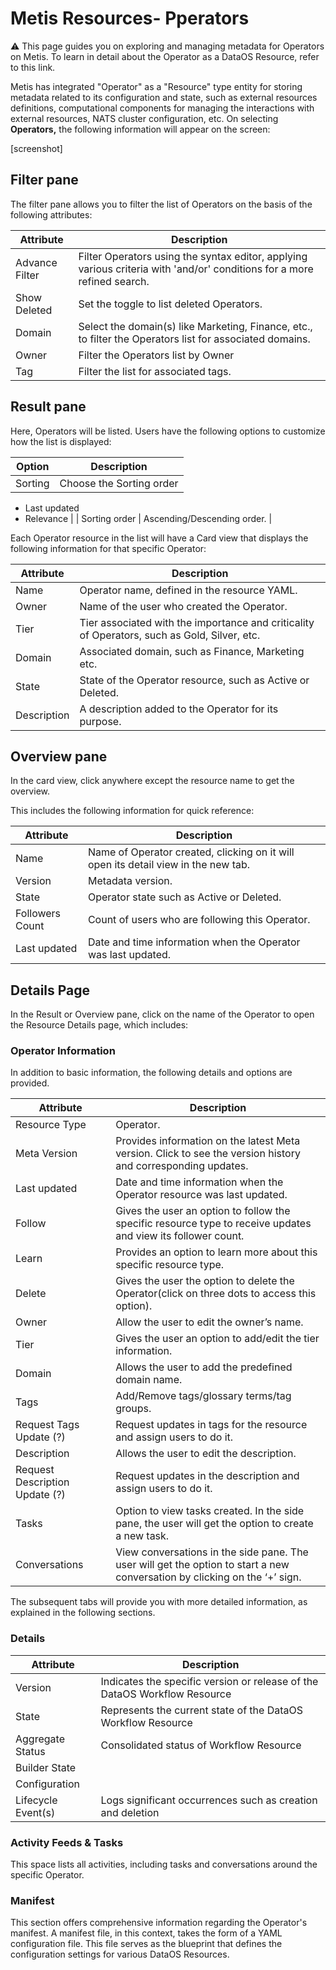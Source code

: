 # Metis Resources- Pperators

<aside class="callout">
⚠️ This page guides you on exploring and managing metadata for Operators on Metis. To learn in detail about the Operator as a  DataOS Resource, refer to this link.

</aside>

Metis has integrated "Operator" as a "Resource" type entity for storing metadata related to its configuration and state, such as external resources definitions,  computational components for managing the interactions with external resources, NATS cluster configuration, etc. On selecting **Operators,** the following information will appear on the screen:

[screenshot]

## Filter pane

The filter pane allows you to filter the list of Operators on the basis of the following attributes:

| Attribute | Description |
| --- | --- |
| Advance Filter | Filter Operators using the syntax editor, applying various criteria with 'and/or' conditions for a more refined search. |
| Show Deleted | Set the toggle to list deleted Operators. |
| Domain | Select the domain(s) like Marketing, Finance, etc., to filter the Operators list for associated domains. |
| Owner | Filter the Operators list by Owner |
| Tag | Filter the list for associated tags. |

## Result pane

Here, Operators will be listed. Users have the following options to customize how the list is displayed:

| Option | Description |
| --- | --- |
| Sorting | Choose the Sorting order
- Last updated
- Relevance |
| Sorting order | Ascending/Descending order. |

Each Operator resource in the list will have a Card view that displays the following information for that specific Operator:

| Attribute | Description |
| --- | --- |
| Name | Operator name, defined in the resource YAML. |
| Owner | Name of the user who created the Operator. |
| Tier | Tier associated with the importance and criticality of Operators, such as Gold, Silver, etc. |
| Domain | Associated domain, such as Finance, Marketing etc. |
| State | State of the Operator resource, such as Active or Deleted. |
| Description | A description added to the Operator for its purpose. |

## Overview pane

In the card view, click anywhere except the resource name to get the overview.

This includes the following information for quick reference:

| Attribute | Description |
| --- | --- |
| Name | Name of Operator created, clicking on it will open its detail view in the new tab. |
| Version | Metadata version. |
| State | Operator state such as Active or Deleted. |
| Followers Count | Count of users who are following this Operator. |
| Last updated | Date and time information when the Operator was last updated. |

## Details Page

In the Result or Overview pane, click on the name of the Operator to open the Resource Details page, which includes:

### **Operator Information**

In addition to basic information, the following details and options are provided.

| Attribute | Description |
| --- | --- |
| Resource Type | Operator. |
| Meta Version | Provides information on the latest Meta version. Click to see the version history and corresponding updates.  |
| Last updated | Date and time information when the Operator resource was last updated. |
| Follow | Gives the user an option to follow the specific resource type to receive updates and view its follower count. |
| Learn | Provides an option to learn more about this specific resource type. |
| Delete | Gives the user the option to delete the Operator(click on three dots to access this option). |
| Owner | Allow the user to edit the owner’s name. |
| Tier | Gives the user an option to add/edit the tier information. |
| Domain | Allows the user to add the predefined domain name. |
| Tags | Add/Remove tags/glossary terms/tag groups. |
| Request Tags Update (?) | Request updates in tags for the resource and assign users to do it. |
| Description | Allows the user to edit the description. |
| Request Description Update (?) | Request updates in the description and assign users to do it. |
| Tasks | Option to view tasks created. In the side pane, the user will get the option to create a new task. |
| Conversations | View conversations in the side pane. The user will get the option to start a new conversation by clicking on the ‘+’ sign. |

The subsequent tabs will provide you with more detailed information, as explained in the following sections.

### **Details**

| Attribute | Description |
| --- | --- |
| Version | Indicates the specific version or release of the DataOS Workflow Resource |
| State | Represents the current state of the DataOS Workflow Resource |
| Aggregate Status | Consolidated status of Workflow Resource |
| Builder State |  |
| Configuration |  |
| Lifecycle Event(s) | Logs significant occurrences such as creation and deletion |

### **Activity Feeds & Tasks**

This space lists all activities, including tasks and conversations around the specific Operator.

### **Manifest**
This section offers comprehensive information regarding the Operator's manifest. A manifest file, in this context, takes the form of a YAML configuration file. This file serves as the blueprint that defines the configuration settings for various DataOS Resources.